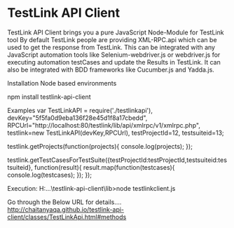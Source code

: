 TestLink API Client
====
TestLink API Client brings you a pure JavaScript Node-Module for TestLink tool
By default TestLink people are providing XML-RPC.api which can be used to get the response from TestLink.
This can be integrated with any JavaScript automation tools like Selenium-webdriver.js or webdriver.js for 
executing automation testCases and update the Results in TestLink. It can also be integrated with BDD frameworks 
like Cucumber.js and Yadda.js.

Installation
Node based environments 

npm install testlink-api-client

Examples
var TestLinkAPI = require('./testlinkapi'),
	devKey="5f5fa0d9eba136f28e45d1f8a17cbedd",
	RPCUrl="http://localhost:80/testlink/lib/api/xmlrpc/v1/xmlrpc.php",
	testlink=new TestLinkAPI(devKey,RPCUrl),
	testProjectId=12,
	testsuiteid=13;


testlink.getProjects(function(projects){
console.log(projects);
}); 

testlink.getTestCasesForTestSuite({testProjectId:testProjectId,testsuiteid:testsuiteid}, function(result){
	result.map(function(testcases){
	console.log(testcases);
	}); 
}); 

Execution:
H:\...\testlink-api-client\lib>node testlinkclient.js

Go through the Below URL for details....
http://chaitanyaqa.github.io/testlink-api-client/classes/TestLinkApi.html#methods
